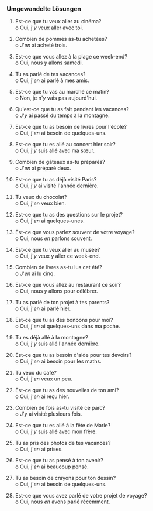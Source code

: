 ### Umgewandelte Lösungen

1. Est-ce que tu veux aller au cinéma?  
   o Oui, j'*y* veux aller avec toi.

2. Combien de pommes as-tu achetées?  
   o J'*en* ai acheté trois.

3. Est-ce que vous allez à la plage ce week-end?  
   o Oui, nous *y* allons samedi.

4. Tu as parlé de tes vacances?  
   o Oui, j'*en* ai parlé à mes amis.

5. Est-ce que tu vas au marché ce matin?  
   o Non, je n'*y* vais pas aujourd'hui.

6. Qu'est-ce que tu as fait pendant les vacances?  
   o J'*y* ai passé du temps à la montagne.

7. Est-ce que tu as besoin de livres pour l'école?  
   o Oui, j'*en* ai besoin de quelques-uns.

8. Est-ce que tu es allé au concert hier soir?  
   o Oui, j'*y* suis allé avec ma sœur.

9. Combien de gâteaux as-tu préparés?  
   o J'*en* ai préparé deux.

10. Est-ce que tu as déjà visité Paris?  
    o Oui, j'*y* ai visité l'année dernière.

11. Tu veux du chocolat?  
    o Oui, j'*en* veux bien.

12. Est-ce que tu as des questions sur le projet?  
    o Oui, j'*en* ai quelques-unes.

13. Est-ce que vous parlez souvent de votre voyage?  
    o Oui, nous *en* parlons souvent.

14. Est-ce que tu veux aller au musée?  
    o Oui, j'*y* veux y aller ce week-end.

15. Combien de livres as-tu lus cet été?  
    o J'*en* ai lu cinq.

16. Est-ce que vous allez au restaurant ce soir?  
    o Oui, nous *y* allons pour célébrer.

17. Tu as parlé de ton projet à tes parents?  
    o Oui, j'*en* ai parlé hier.

18. Est-ce que tu as des bonbons pour moi?  
    o Oui, j'*en* ai quelques-uns dans ma poche.

19. Tu es déjà allé à la montagne?  
    o Oui, j'*y* suis allé l'année dernière.

20. Est-ce que tu as besoin d'aide pour tes devoirs?  
    o Oui, j'*en* ai besoin pour les maths.

21. Tu veux du café?  
    o Oui, j'*en* veux un peu.

22. Est-ce que tu as des nouvelles de ton ami?  
    o Oui, j'*en* ai reçu hier.

23. Combien de fois as-tu visité ce parc?  
    o J'*y* ai visité plusieurs fois.

24. Est-ce que tu es allé à la fête de Marie?  
    o Oui, j'*y* suis allé avec mon frère.

25. Tu as pris des photos de tes vacances?  
    o Oui, j'*en* ai prises.

26. Est-ce que tu as pensé à ton avenir?  
    o Oui, j'*en* ai beaucoup pensé.

27. Tu as besoin de crayons pour ton dessin?  
    o Oui, j'*en* ai besoin de quelques-uns.

28. Est-ce que vous avez parlé de votre projet de voyage?  
    o Oui, nous *en* avons parlé récemment.